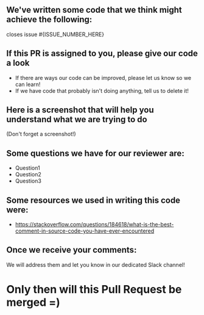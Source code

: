 ## We've written some code that we think might achieve the following:

closes issue #{ISSUE_NUMBER_HERE}

## If this PR is assigned to you, please give our code a look

* If there are ways our code can be improved, please let us know so we can learn!
* If we have code that probably isn't doing anything, tell us to delete it!

## Here is a screenshot that will help you understand what we are trying to do

(Don't forget a screenshot!)

## Some questions we have for our reviewer are:

* Question1
* Question2
* Question3

## Some resources we used in writing this code were:

* https://stackoverflow.com/questions/184618/what-is-the-best-comment-in-source-code-you-have-ever-encountered

## Once we receive your comments:

We will address them and let you know in our dedicated Slack channel!

# Only then will this Pull Request be merged =)
